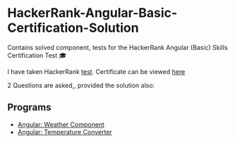 # HackerRank-Angular-Basic-Certification-Solution

Contains solved component, tests for the HackerRank Angular (Basic) Skills Certification Test 🎓

I have taken HackerRank [test](https://www.hackerrank.com/skills-verification/angular_basic). 
Certificate can be viewed [here](https://www.hackerrank.com/certificates/8549199f4533)

2 Questions are asked,, provided the solution also:
## Programs 
- [Angular: Weather Component](weather-component)
- [Angular: Temperature Converter](temperature-converter)
